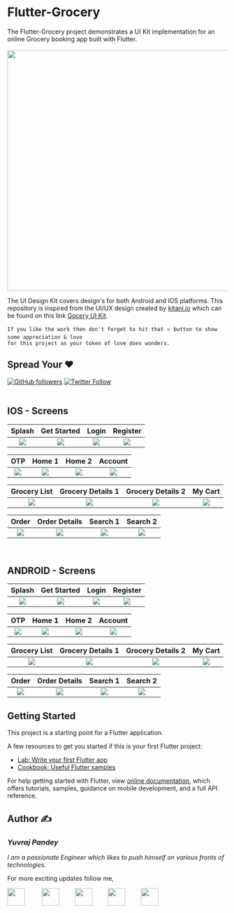 # Flutter-Grocery

The Flutter-Grocery project demonstrates a UI Kit implementation for an online Grocery booking app built with Flutter.
<br></br>
<img src="https://github.com/yuvraj24/Fluttereo/blob/master/Flutter-UI-Kit/flutter_grocery/assets/screenshots/grocery.jpg" height=550 width=900 />

The UI Design Kit covers design's for both Android and IOS platforms.
This repository is inspired from the UI/UX design created by <a href="https://ui8.net/kitaniio/products">kitani.io</a> which can be found on this link <a href="https://ui8.net/kitaniio/products/gocery---grocery-app-ui-kit">Gocery UI Kit</a>.

```
If you like the work then don't forget to hit that ⭐ button to show some appreciation & love
for this project as your token of love does wonders.
```

## Spread Your ❤️
[![GitHub followers](https://img.shields.io/github/followers/yuvraj24.svg?style=social&label=Follow)](https://github.com/yuvraj24)  [![Twitter Follow](https://img.shields.io/twitter/follow/yuvrajpy24.svg?style=social)](https://twitter.com/yuvrajpy24)
<br>
<br>

## IOS - Screens

| **Splash** | **Get Started** | **Login** | **Register** | 
| :-----------: | :---------: | :----------: | :----------: |
| <img src="https://github.com/yuvraj24/Fluttereo/blob/master/Flutter-UI-Kit/flutter_grocery/assets/screenshots/ios1.png"  /> | <img src="https://github.com/yuvraj24/Fluttereo/blob/master/Flutter-UI-Kit/flutter_grocery/assets/screenshots/ios2.png"    /> | <img src="https://github.com/yuvraj24/Fluttereo/blob/master/Flutter-UI-Kit/flutter_grocery/assets/screenshots/ios3.png"  /> | <img src="https://github.com/yuvraj24/Fluttereo/blob/master/Flutter-UI-Kit/flutter_grocery/assets/screenshots/ios4.png"   /> | 

| **OTP** | **Home 1** | **Home 2** | **Account** | 
| :-----------: | :---------: | :----------: | :----------: |
| <img src="https://github.com/yuvraj24/Fluttereo/blob/master/Flutter-UI-Kit/flutter_grocery/assets/screenshots/ios5.png"   /> | <img src="https://github.com/yuvraj24/Fluttereo/blob/master/Flutter-UI-Kit/flutter_grocery/assets/screenshots/ios13.png"   /> | <img src="https://github.com/yuvraj24/Fluttereo/blob/master/Flutter-UI-Kit/flutter_grocery/assets/screenshots/ios14.png"   /> | <img src="https://github.com/yuvraj24/Fluttereo/blob/master/Flutter-UI-Kit/flutter_grocery/assets/screenshots/ios8.png"   /> |

| **Grocery List** | **Grocery Details 1** | **Grocery Details 2** | **My Cart** | 
| :-----------: | :---------: | :----------: | :----------: |
| <img src="https://github.com/yuvraj24/Fluttereo/blob/master/Flutter-UI-Kit/flutter_grocery/assets/screenshots/ios12.png"   /> | <img src="https://github.com/yuvraj24/Fluttereo/blob/master/Flutter-UI-Kit/flutter_grocery/assets/screenshots/ios10.png"   /> | <img src="https://github.com/yuvraj24/Fluttereo/blob/master/Flutter-UI-Kit/flutter_grocery/assets/screenshots/ios11.png"   /> | <img src="https://github.com/yuvraj24/Fluttereo/blob/master/Flutter-UI-Kit/flutter_grocery/assets/screenshots/ios6.png"   /> |

| **Order** | **Order Details** | **Search 1** | **Search 2** | 
| :-----------: | :---------: | :----------: | :----------: |
| <img src="https://github.com/yuvraj24/Fluttereo/blob/master/Flutter-UI-Kit/flutter_grocery/assets/screenshots/ios7.png"   /> | <img src="https://github.com/yuvraj24/Fluttereo/blob/master/Flutter-UI-Kit/flutter_grocery/assets/screenshots/ios9.png"   /> | <img src="https://github.com/yuvraj24/Fluttereo/blob/master/Flutter-UI-Kit/flutter_grocery/assets/screenshots/ios15.png"   /> | <img src="https://github.com/yuvraj24/Fluttereo/blob/master/Flutter-UI-Kit/flutter_grocery/assets/screenshots/ios16.png"   /> |
</br> 

## ANDROID - Screens

| **Splash** | **Get Started** | **Login** | **Register** | 
| :-----------: | :---------: | :----------: | :----------: |
| <img src="https://github.com/yuvraj24/Fluttereo/blob/master/Flutter-UI-Kit/flutter_grocery/assets/screenshots/splash.png"  /> | <img src="https://github.com/yuvraj24/Fluttereo/blob/master/Flutter-UI-Kit/flutter_grocery/assets/screenshots/start.png"    /> | <img src="https://github.com/yuvraj24/Fluttereo/blob/master/Flutter-UI-Kit/flutter_grocery/assets/screenshots/login.png"  /> | <img src="https://github.com/yuvraj24/Fluttereo/blob/master/Flutter-UI-Kit/flutter_grocery/assets/screenshots/register.png"   /> | 

| **OTP** | **Home 1** | **Home 2** | **Account** | 
| :-----------: | :---------: | :----------: | :----------: |
| <img src="https://github.com/yuvraj24/Fluttereo/blob/master/Flutter-UI-Kit/flutter_grocery/assets/screenshots/otp.png"   /> | <img src="https://github.com/yuvraj24/Fluttereo/blob/master/Flutter-UI-Kit/flutter_grocery/assets/screenshots/home1.png"   /> | <img src="https://github.com/yuvraj24/Fluttereo/blob/master/Flutter-UI-Kit/flutter_grocery/assets/screenshots/home2.png"   /> | <img src="https://github.com/yuvraj24/Fluttereo/blob/master/Flutter-UI-Kit/flutter_grocery/assets/screenshots/account.png"   /> |

| **Grocery List** | **Grocery Details 1** | **Grocery Details 2** | **My Cart** | 
| :-----------: | :---------: | :----------: | :----------: |
| <img src="https://github.com/yuvraj24/Fluttereo/blob/master/Flutter-UI-Kit/flutter_grocery/assets/screenshots/grocery_list.png"   /> | <img src="https://github.com/yuvraj24/Fluttereo/blob/master/Flutter-UI-Kit/flutter_grocery/assets/screenshots/grocery_details.png"   /> | <img src="https://github.com/yuvraj24/Fluttereo/blob/master/Flutter-UI-Kit/flutter_grocery/assets/screenshots/grocery_details1.png"   /> | <img src="https://github.com/yuvraj24/Fluttereo/blob/master/Flutter-UI-Kit/flutter_grocery/assets/screenshots/cart.png"   /> |

| **Order** | **Order Details** | **Search 1** | **Search 2** | 
| :-----------: | :---------: | :----------: | :----------: |
| <img src="https://github.com/yuvraj24/Fluttereo/blob/master/Flutter-UI-Kit/flutter_grocery/assets/screenshots/order1.png"   /> | <img src="https://github.com/yuvraj24/Fluttereo/blob/master/Flutter-UI-Kit/flutter_grocery/assets/screenshots/order2.png"   /> | <img src="https://github.com/yuvraj24/Fluttereo/blob/master/Flutter-UI-Kit/flutter_grocery/assets/screenshots/search1.png"   /> | <img src="https://github.com/yuvraj24/Fluttereo/blob/master/Flutter-UI-Kit/flutter_grocery/assets/screenshots/search2.png"   /> |

## Getting Started

This project is a starting point for a Flutter application.

A few resources to get you started if this is your first Flutter project:

- [Lab: Write your first Flutter app](https://flutter.dev/docs/get-started/codelab)
- [Cookbook: Useful Flutter samples](https://flutter.dev/docs/cookbook)

For help getting started with Flutter, view
[online documentation](https://flutter.dev/docs), which offers tutorials,
samples, guidance on mobile development, and a full API reference.

## Author  ✍️
### *Yuvraj Pandey*
*I am a passionate Engineer which likes to push himself on various fronts of technologies.*  

For more exciting updates follow me,

<a href="https://twitter.com/yuvrajpy24" target="_blank"><img src="https://github.com/yuvraj24/LiveSmashBar/blob/master/images/twitter.png" width="40" height="40"></a> &nbsp;&nbsp;&nbsp;&nbsp;&nbsp;&nbsp;&nbsp;&nbsp;&nbsp;<a href="https://www.linkedin.com/in/yuvraj24" target="_blank"><img src="https://github.com/yuvraj24/LiveSmashBar/blob/master/images/linkedin.png" width="40" height="40"></a>&nbsp;&nbsp;&nbsp;&nbsp;&nbsp;&nbsp;&nbsp;&nbsp;&nbsp;<a href="https://github.com/yuvraj24" target="_blank"><img src="https://github.com/yuvraj24/LiveSmashBar/blob/master/images/github.png" height="40"></a>&nbsp;&nbsp;&nbsp;&nbsp;&nbsp;&nbsp;&nbsp;&nbsp;&nbsp;<a href="https://medium.com/@yuvrajpandey24" target="_blank"><img src="https://github.com/yuvraj24/LiveSmashBar/blob/master/images/medium.png" width="40" height="40"></a>&nbsp;&nbsp;&nbsp;&nbsp;&nbsp;&nbsp;&nbsp;&nbsp;&nbsp;<a href="https://play.google.com/store/apps/developer?id=Yuvraj+Pandey"><img src="https://github.com/yuvraj24/LiveSmashBar/blob/master/images/playstore.png" width="40" height="40"></a>


